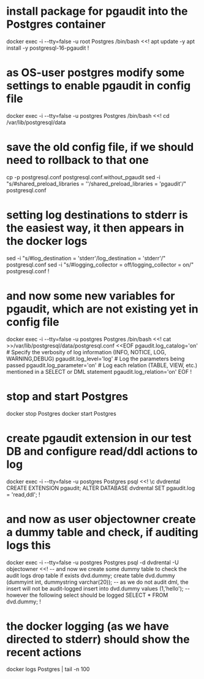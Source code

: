 # install package for pgaudit into the Postgres container
docker exec -i --tty=false -u root Postgres /bin/bash <<!
   apt update -y
   apt install -y postgresql-16-pgaudit
!

# as OS-user postgres modify some settings to enable pgaudit in config file
docker exec -i --tty=false -u postgres Postgres /bin/bash <<!
   cd /var/lib/postgresql/data
   # save the old config file, if we should need to rollback to that one
   cp -p postgresql.conf postgresql.conf.without_pgaudit
   sed -i "s/#shared_preload_libraries = ''/shared_preload_libraries = 'pgaudit'/" postgresql.conf
   # setting log destinations to stderr is the easiest way, it then appears in the docker logs
   sed -i "s/#log_destination = 'stderr'/log_destination = 'stderr'/" postgresql.conf
   sed -i "s/#logging_collector = off/logging_collector = on/" postgresql.conf
!

# and now some new variables for pgaudit, which are not existing yet in config file
docker exec -i --tty=false -u postgres Postgres /bin/bash <<!
   cat >>/var/lib/postgresql/data/postgresql.conf <<EOF
      pgaudit.log_catalog='on'
      # Specify the verbosity of log information (INFO, NOTICE, LOG, WARNING,DEBUG)
      pgaudit.log_level='log'
      # Log the parameters being passed
      pgaudit.log_parameter='on'
      # Log each relation (TABLE, VIEW, etc.) mentioned in a SELECT or DML statement
      pgaudit.log_relation='on'
EOF
!

# stop and start Postgres
docker stop Postgres
docker start Postgres

# create pgaudit extension in our test DB and configure read/ddl actions to log
docker exec -i --tty=false -u postgres Postgres psql <<!
   \c dvdrental
   CREATE EXTENSION pgaudit;
   ALTER DATABASE dvdrental SET pgaudit.log = 'read,ddl';
!

# and now as user objectowner create a dummy table and check, if auditing logs this
docker exec -i --tty=false -u postgres Postgres psql -d dvdrental -U objectowner <<!
   -- and now we create some dummy table to check the audit logs
   drop table if exists dvd.dummy;
   create table dvd.dummy (dummyint int, dummystring varchar(20));
   -- as we do not audit dml, the insert will not be audit-logged
   insert into dvd.dummy values (1,'hello');
   -- however the following select should be logged
   SELECT * FROM dvd.dummy;
!
# the docker logging (as we have directed to stderr) should show the recent actions
docker logs Postgres | tail -n 100


